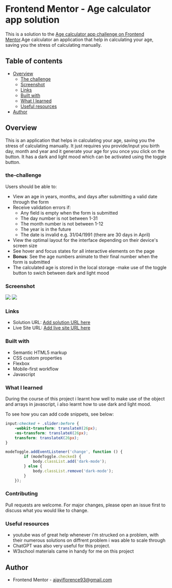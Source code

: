 
# Frontend Mentor - Age calculator app solution

This is a solution to the [Age calculator app challenge on Frontend Mentor](https://www.frontendmentor.io/challenges/age-calculator-app-dF9DFFpj-Q).Age calculator an application that help in calculating your age, saving you the stress of calculating manually. 
## Table of contents

- [Overview](#overview)
  - [The challenge](#the-challenge)
  - [Screenshot](#screenshot)
  - [Links](#links)
  - [Built with](#built-with)
  - [What I learned](#what-i-learned)
  - [Useful resources](#useful-resources)
- [Author](#author)


## Overview

This is an application that helps in calculating your age, saving you the stress of calculating manually. It just requires you provide/input you birth day, month and year and it generate your age for you once you click on the button. It has a dark and light mood which can be activated using the toggle button. 
### the-challenge
Users should be able to:

- View an age in years, months, and days after submitting a valid date through the form
- Receive validation errors if:
  - Any field is empty when the form is submitted
  - The day number is not between 1-31
  - The month number is not between 1-12
  - The year is in the future
  - The date is invalid e.g. 31/04/1991 (there are 30 days in April)
- View the optimal layout for the interface depending on their device's screen size
- See hover and focus states for all interactive elements on the page
- **Bonus**: See the age numbers animate to their final number when the form is submitted
- The calculated age is stored in the local storage
-make use of the toggle button to swich between dark and light mood



### Screenshot

![](./assets/images/finished-age-calculator%201.png)
![](./assets/images/finished-age-calculator%202.png)



### Links

- Solution URL: [Add solution URL here](https://your-solution-url.com)
- Live Site URL: [Add live site URL here](https://your-live-site-url.com)

### Built with

- Semantic HTML5 markup
- CSS custom properties
- Flexbox
- Mobile-first workflow
- Javascript

### What I learned

During the course of this project i learnt how well to make use of the object and arrays in javascript, i also learnt how to use dark and light mood.

To see how you can add code snippets, see below:


```css
input:checked + .slider:before {
    -webkit-transform: translateX(26px);
    -ms-transform: translateX(26px);
    transform: translateX(26px);
}
```
```js
modeToggle.addEventListener('change', function () {
        if (modeToggle.checked) {
            body.classList.add('dark-mode');
        } else {
            body.classList.remove('dark-mode');
        }
    });
```

### Contributing

Pull requests are welcome. For major changes, please open an issue first to discuss what you would like to change.


### Useful resources

- youtube was of great help whenever i'm strucked on a problem, with their numerous solutions on diffrent problem i was able to scale through
- ChatGPT was also very useful for this project.
- W3school materials came in handy for me on this project

## Author

- Frontend Mentor - [ajayiflorence93@gmail.com](https://www.frontendmentor.io/profile/ajayiflorence93@gmail.com)

